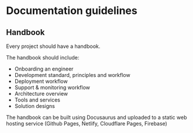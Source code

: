 # Documentation guidelines

## Handbook

Every project should have a handbook.

The handbook should include:
- Onboarding an engineer
- Development standard, principles and workflow
- Deployment workflow
- Support & monitoring workflow
- Architecture overview
- Tools and services
- Solution designs

The handbook can be built using Docusaurus and uploaded to a static web hosting service (Github Pages, Netlify, Cloudflare Pages, Firebase)